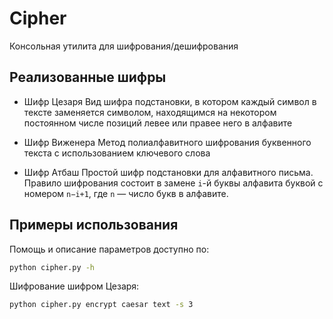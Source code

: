 # Cipher

Консольная утилита для шифрования/дешифрования

## Реализованные шифры

* Шифр Цезаря
Вид шифра подстановки, в котором каждый символ в тексте заменяется символом, находящимся на некотором постоянном числе позиций левее или правее него в алфавите

* Шифр Виженера
Метод полиалфавитного шифрования буквенного текста с использованием ключевого слова

* Шифр Атбаш
Простой шифр подстановки для алфавитного письма. Правило шифрования состоит в замене `i`-й буквы алфавита буквой с номером `n−i+1`, где `n` — число букв в алфавите.

## Примеры использования

Помощь и описание параметров доступно по:

```bash
python cipher.py -h
```

Шифрование шифром Цезаря:

```bash
python cipher.py encrypt caesar text -s 3
```
